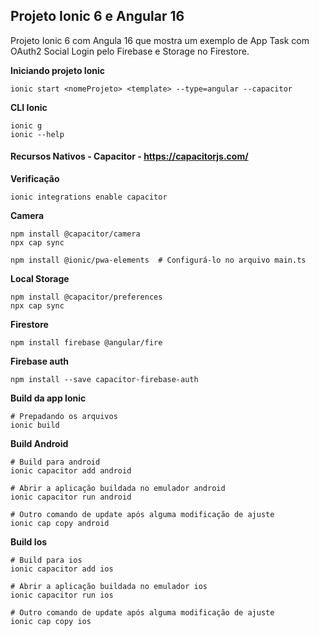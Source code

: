 ## Projeto Ionic 6 e Angular 16

Projeto Ionic 6 com Angula 16 que mostra um exemplo de App Task com OAuth2 Social Login pelo Firebase e Storage no Firestore.


**Iniciando projeto Ionic**
```shell
ionic start <nomeProjeto> <template> --type=angular --capacitor
```

**CLI Ionic**
```shell
ionic g
ionic --help
```

#### Recursos Nativos - Capacitor - https://capacitorjs.com/
**Verificação**
```shell 
ionic integrations enable capacitor
```
**Camera**
```shell
npm install @capacitor/camera
npx cap sync

npm install @ionic/pwa-elements  # Configurá-lo no arquivo main.ts
```
**Local Storage**
```shell
npm install @capacitor/preferences
npx cap sync
```
**Firestore**
```shell
npm install firebase @angular/fire
```
**Firebase auth**
```shell
npm install --save capacitor-firebase-auth
```

**Build da app Ionic**
```shell
# Prepadando os arquivos
ionic build
```

**Build Android**
```shell
# Build para android
ionic capacitor add android

# Abrir a aplicação buildada no emulador android
ionic capacitor run android

# Outro comando de update após alguma modificação de ajuste
ionic cap copy android
```

**Build Ios**
```shell
# Build para ios
ionic capacitor add ios

# Abrir a aplicação buildada no emulador ios
ionic capacitor run ios

# Outro comando de update após alguma modificação de ajuste
ionic cap copy ios
```
